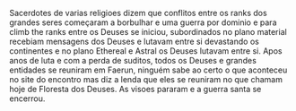 Sacerdotes de varias religioes dizem que conflitos entre os ranks dos grandes seres começaram a borbulhar e uma guerra por dominio e para climb the ranks entre os Deuses se iniciou, subordinados no plano material recebiam mensagens dos Deuses e lutavam entre si devastando os continentes e no plano Ethereal e Astral os Deuses lutavam entre si.
Apos anos de luta e com a perda de suditos, todos os Deuses e grandes entidades se reuniram em Faerun, ninguém sabe ao certo o que aconteceu no site do encontro mas diz a lenda que eles se reuniram no que chamam hoje de Floresta dos Deuses. As visoes pararam e a guerra santa se encerrou.